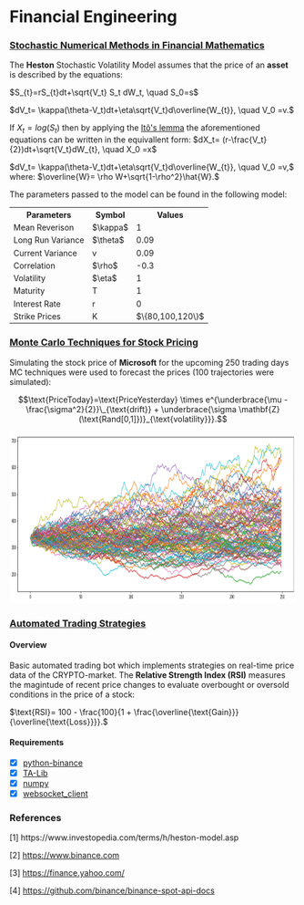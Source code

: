 <H1>Financial Engineering</H1>
  
<H3><A HREF=/StochasticNumericalMethods>Stochastic Numerical Methods in Financial Mathematics</A></H3>
The <B>Heston</B> Stochastic Volatility Model assumes that the price of an <B>asset</B> is described by the equations:

$S_{t}=rS_{t}dt+\sqrt{V_t} S_t dW_t, \quad S_0=s$

$dV_t= \kappa(\theta-V_t)dt+\eta\sqrt{V_t}d\overline{W_{t}}, \quad V_0 =v.$

If $X_t=log(S_t)$
then by applying the <a href="https://en.wikipedia.org/wiki/It%C3%B4%27s_lemma#Mathematical_formulation_of_It%C3%B4's_lemma">Itô's lemma</a>
the aforementioned equations can be written in the equivallent form:
$dX_t= (r-\frac{V_t}{2})dt+\sqrt{V_t}dW_{t}, \quad X_0 =x$

$dV_t= \kappa(\theta-V_t)dt+\eta\sqrt{V_t}d\overline{W_{t}}, \quad V_0 =v,$
where:
$\overline{W}= \rho W+\sqrt{1-\rho^2}\hat{W}.$

The parameters passed to the model can be found in the following model:

<TABLE>
  <TR>
    <TH>Parameters</TH> <TH>Symbol</TH> <TH>Values</TH>
  </TR>
  <TR>  
  <TD>Mean Reverison</TD> <TD>$\kappa$</TD><TD>1</TD>
  </TR>
  <TR>
    <TD>Long Run Variance</TD> <TD>$\theta$</TD> <TD>0.09</TD>
  </TR>
  <TR>
    <TD>Current Variance</TD> <TD> v </TD> <TD>0.09</TD>
  </TR>
  <TR>
    <TD>Correlation</TD> <TD>$\rho$</TD><TD>-0.3</TD>
  </TR>
  <TR>
    <TD>Volatility</TD> <TD>$\eta$</TD><TD>1</TD> 
  </TR>
  <TR>
    <TD>Maturity</TD> <TD>T</TD> <TD>1</TD>
  </TR>
  <TR>
    <TD>Interest Rate</TD><TD>r</TD><TD>0</TD>
  </TR>
  <TR>
    <TD>Strike Prices</TD><TD>K</TD><TD>$\{80,100,120\}$</TD>
  </TR>
</TABLE>

<H3><A HREF=/MonteCarloPricing>Monte Carlo Techniques for Stock Pricing</A></H3>

Simulating the stock price of <B>Microsoft</B> for the upcoming 250 trading days MC techniques were used to forecast the prices (100 trajectories were simulated):

$$\text{PriceToday}=\text{PriceYesterday} \times e^{\underbrace{\mu -\frac{\sigma^2}{2}}\_{\text{drift}} + \underbrace{\sigma \mathbf{Z}(\text{Rand[0,1]})}_{\text{volatility}}}.$$ 

<IMG SRC=/MonteCarloPricing/IMG/PriceTrajectories.png alt="MSFT Stock Price Forecast" width="800" height="300">

<H3><A HREF=/TradingBot>Automated Trading Strategies</A></H3>
<H4>Overview</H4>
Basic automated trading bot which implements strategies on real-time price data of the CRYPTO-market. The <B>Relative Strength Index (RSI)</B> measures the magintude of recent price changes to evaluate overbought or oversold conditions in the price of a stock:

$\text{RSI}= 100 - \frac{100}{1 + \frac{\overline{\text{Gain}}}{\overline{\text{Loss}}}}.$
  
<H4>Requirements</H4>
  
- [x] <A HREF=https://github.com/sammchardy/python-binance>python-binance</A>
- [x] <A HREF=https://mrjbq7.github.io/ta-lib/>TA-Lib</A>
- [x] <A HREF=https://numpy.org/>numpy</A>
- [x] <A HREF=https://pypi.org/project/websocket-client/>websocket_client</A>

<H3>References</H3>
[1] https://www.investopedia.com/terms/h/heston-model.asp

[2] https://www.binance.com

[3] https://finance.yahoo.com/
  
[4] https://github.com/binance/binance-spot-api-docs
